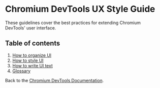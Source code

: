 # Chromium DevTools UX Style Guide

These guidelines cover the best practices for extending Chromium DevTools'
user interface.

## Table of contents

1. [How to organize UI](organizing.md)
1. [How to style UI](styling.md)
1. [How to write UI text](writing.md)
1. [Glossary](glossary.md)

Back to the [Chromium DevTools Documentation](../../README.md).
